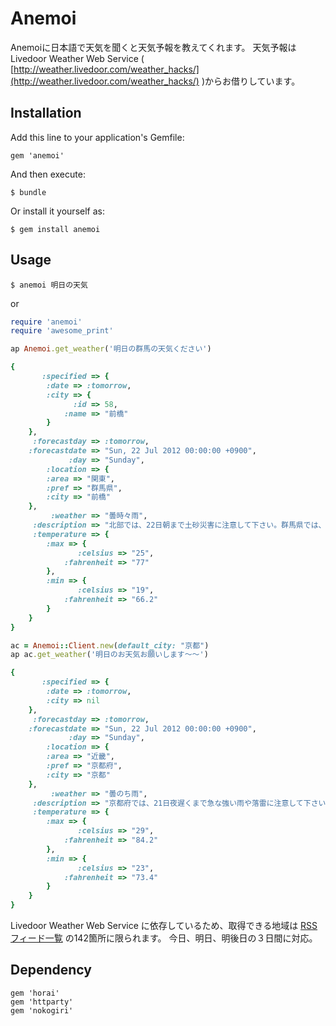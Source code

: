 # Anemoi

Anemoiに日本語で天気を聞くと天気予報を教えてくれます。
天気予報は Livedoor Weather Web Service ( [http://weather.livedoor.com/weather_hacks/](http://weather.livedoor.com/weather_hacks/) )からお借りしています。

## Installation

Add this line to your application's Gemfile:

    gem 'anemoi'

And then execute:

    $ bundle

Or install it yourself as:

    $ gem install anemoi

## Usage

```
$ anemoi 明日の天気
```

or

```ruby
require 'anemoi'
require 'awesome_print'

ap Anemoi.get_weather('明日の群馬の天気ください')

{
       :specified => {
        :date => :tomorrow,
        :city => {
              :id => 58,
            :name => "前橋"
        }
    },
     :forecastday => :tomorrow,
    :forecastdate => "Sun, 22 Jul 2012 00:00:00 +0900",
             :day => "Sunday",
        :location => {
        :area => "関東",
        :pref => "群馬県",
        :city => "前橋"
    },
         :weather => "曇時々雨",
     :description => "北部では、22日朝まで土砂災害に注意して下さい。群馬県では、22日朝まで濃霧による視程障害に注意して下さい。\n\nオホーツク海高気圧が東日本に張り出しています...",
     :temperature => {
        :max => {
               :celsius => "25",
            :fahrenheit => "77"
        },
        :min => {
               :celsius => "19",
            :fahrenheit => "66.2"
        }
    }
}

ac = Anemoi::Client.new(default_city: "京都")
ap ac.get_weather('明日のお天気お願いします〜〜')

{
       :specified => {
        :date => :tomorrow,
        :city => nil
    },
     :forecastday => :tomorrow,
    :forecastdate => "Sun, 22 Jul 2012 00:00:00 +0900",
             :day => "Sunday",
        :location => {
        :area => "近畿",
        :pref => "京都府",
        :city => "京都"
    },
         :weather => "曇のち雨",
     :description => "京都府では、21日夜遅くまで急な強い雨や落雷に注意して下さい。\n\n近畿地方は、湿った空気の影響で、雲が広がり、中部では非常に激しい雨の降っているところがあ...",
     :temperature => {
        :max => {
               :celsius => "29",
            :fahrenheit => "84.2"
        },
        :min => {
               :celsius => "23",
            :fahrenheit => "73.4"
        }
    }
}
```

Livedoor Weather Web Service に依存しているため、取得できる地域は [RSSフィード一覧](http://weather.livedoor.com/weather_hacks/rss_feed_list.html) の142箇所に限られます。
今日、明日、明後日の３日間に対応。

## Dependency

    gem 'horai'
    gem 'httparty'
    gem 'nokogiri'
